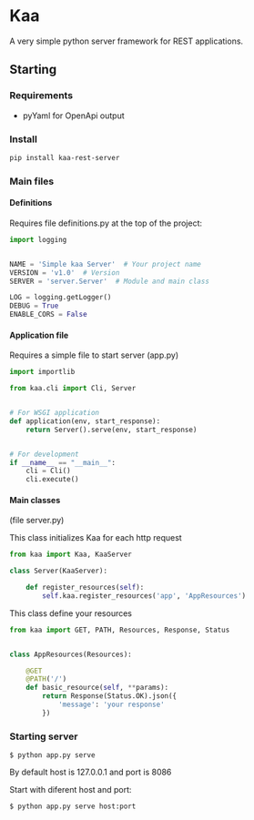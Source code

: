 # Kaa
A very simple python server framework for REST applications.

## Starting

### Requirements

- pyYaml for OpenApi output

### Install

```bash
pip install kaa-rest-server
```

### Main files

#### Definitions

Requires file definitions.py at the top of the project:

```python
import logging


NAME = 'Simple kaa Server'  # Your project name
VERSION = 'v1.0'  # Version 
SERVER = 'server.Server'  # Module and main class

LOG = logging.getLogger()
DEBUG = True
ENABLE_CORS = False

```

#### Application file

Requires a simple file to start server (app.py)

```python
import importlib

from kaa.cli import Cli, Server


# For WSGI application
def application(env, start_response):
    return Server().serve(env, start_response)


# For development
if __name__ == "__main__":
    cli = Cli()
    cli.execute()

```

#### Main classes

(file server.py)

This class initializes Kaa for each http request

```python
from kaa import Kaa, KaaServer

class Server(KaaServer):

    def register_resources(self):
        self.kaa.register_resources('app', 'AppResources')

```

This class define your resources

```python
from kaa import GET, PATH, Resources, Response, Status


class AppResources(Resources):

    @GET
    @PATH('/')
    def basic_resource(self, **params):
        return Response(Status.OK).json({
            'message': 'your response'
        })

```


### Starting server
```
$ python app.py serve
```

By default host is 127.0.0.1 and port is 8086

Start with diferent host and port:
```
$ python app.py serve host:port
```
